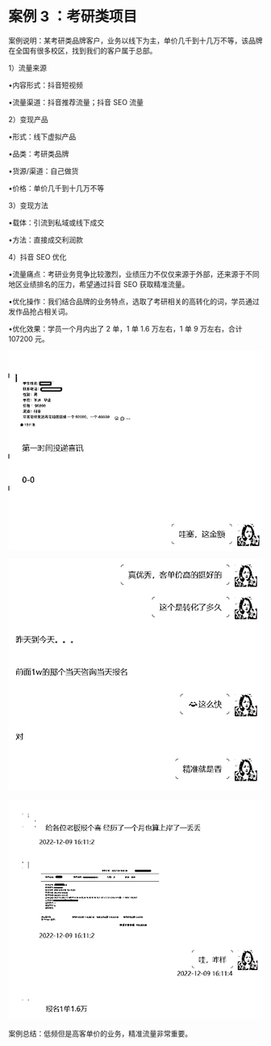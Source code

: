 # 案例 3 ：考研类项目

案例说明：某考研类品牌客户，业务以线下为主，单价几千到十几万不等，该品牌在全国有很多校区，找到我们的客户属于总部。

1）流量来源

•内容形式：抖音短视频

•流量渠道：抖音推荐流量；抖音 SEO 流量

2）变现产品

•形式：线下虚拟产品

•品类：考研类品牌

•货源/渠道：自己做货

•价格：单价几千到十几万不等

3）变现方法

•载体：引流到私域或线下成交

•方法：直接成交利润款

4）抖音 SEO 优化

•流量痛点：考研业务竞争比较激烈，业绩压力不仅仅来源于外部，还来源于不同地区业绩排名的压力，希望通过抖音 SEO 获取精准流量。

•优化操作：我们结合品牌的业务特点，选取了考研相关的高转化的词，学员通过发作品抢占相关词。

•优化效果：学员一个月内出了 2 单，1 单 1.6 万左右，1 单 9 万左右，合计 107200 元。

![](img/5f4fcd3be43a4fc02a8970834fa92269.png)

![](img/9a079a9ae0151e72637a630fb160db06.png)

![](img/d3fb0a11e1d1b03215be16757d2f787a.png)

案例总结：低频但是高客单价的业务，精准流量非常重要。